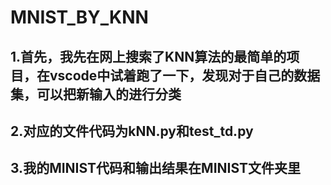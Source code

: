 # MNIST_BY_KNN
## 1.首先，我先在网上搜索了KNN算法的最简单的项目，在vscode中试着跑了一下，发现对于自己的数据集，可以把新输入的进行分类  
## 2.对应的文件代码为kNN.py和test_td.py  
## 3.我的MINIST代码和输出结果在MINIST文件夹里


